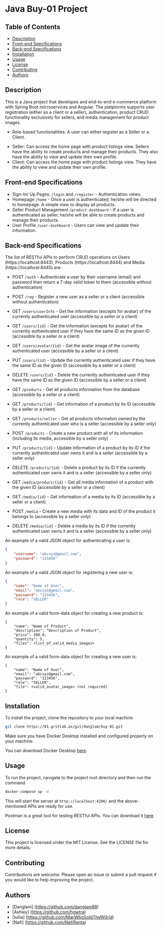 # Java Buy-01 Project

## Table of Contents
- [Description](#description)
- [Front-end Specifications](#front-end-specifications)
- [Back-end Specifications](#back-endspecifications)
- [Installation](#installation)
- [Usage](#usage)
- [License](#license)
- [Contributing](#contributing)
- [Authors](#authors)

## Description

This is a Java project that developes and end-to-end e-commerce platform with Spring Boot microservices and Angular. The platplorms supports user registration (either as a client or a seller), authentication, product CRUD functionality exclusively for sellers, and media management for product images.

* Role-based functionalities: A user can either register as a Seller or a Client.
- Seller: Can access the home page with product listings view. Sellers have the ability to create products and manage their products. They also have the ability to view and update their own profile.
- Client: Can access the home page with product listings view. They have the ability to view and update their own profile.

## Front-end Specifications

- Sign-In/ Up Pages: `/login` and `/register` - Authentication views. 
- Homepage `/home` - Once a user is authenticated, he/she will be directed to homepage. A simple view to display all products. 
- Seller Product Management `/product-dashboard` - If a user is authenticated as seller, he/she will be able to create products and manage their products.
- User Profile `/user-dashboard` - Users can view and update their information.

## Back-end Specifications

The list of RESTful APIs to perform CRUD operations on Users (https://localhost:8443), Products (https://localhost:8444) and Media (https://localhost:8445) are:

- POST `/auth` - Authenticate a user by their username (email) and password then return a 7-day valid token to them (accessible without authentication)
- POST `/reg` - Register a new user as a seller or a client (accessible without authentication)

- GET `/users/userInfo` - Get the information (excepts for avatar) of the currently authenticated user (accessible by a seller or a client)
- GET `/users/{id}` - Get the information (excepts for avatar) of the currently authenticated user if they have the same ID as the given ID (accessible by a seller or a client)
- GET `/users/avatar/{id}` - Get the avatar image of the currently authenticated user (accessible by a seller or a client)
- PUT `/users/{id}` - Update the currently authenticated user if they have the same ID as the given ID (accessible by a seller or a client)
- DELETE `/users/{id}` - Delete the currently authenticated user if they have the same ID as the given ID (accessible by a seller or a client)

- GET `/products` - Get all products information from the database (accessible by a seller or a client)
- GET `/products/{id}` - Get information of a product by its ID (accessible by a seller or a client)
- GET `/products/seller` - Get all products information owned by the currently authenticated user who is a seller (accessible by a seller only)
- POST `/products` - Create a new product with all of its information (including its media, accessible by a seller only)
- PUT `/products/{id}` - Update information of a product by its ID if the currently authenticated user owns it and is a seller (accessible by a seller only)
- DELETE `/products/{id}` - Delete a product by its ID if the currently authenticated user owns it and is a seller (accessible by a seller only)

- GET `/media/product/{id}` - Get all media information of a product with the given ID (accessible by a seller or a client)
- GET `/media/{id}` - Get information of a media by its ID (accessible by a seller or a client)
- POST `/media` - Create a new media with its data and ID of the product it belongs to (accessible by a seller only)
- DELETE `/media/{id}` - Delete a media by its ID if the currently authenticated user owns it and is a seller (accessible by a seller only)

An example of a valid JSON object for authenticating a user is:

```json
{
    "username": "abcxyz@gmail.com",
    "password": "123456"
}
```

An example of a valid JSON object for registering a new user is:

```json
{
    "name": "Name of User",
    "email": "abcxyz@gmail.com",
    "password": "123456",
    "role": "SELLER"
}
```

An example of a valid form-data object for creating a new product is:

```form-data
{
    "name": "Name of Product",
    "description": "Description of Product",
    "price": 100.0,
    "quantity": 5,
    "files": <list_of_valid_media_images>
}
```

An example of a valid form-data object for creating a new user is:

```form-data
{
    "name": "Name of User",
    "email": "abcxyz@gmail.com",
    "password": "123456",
    "role": "SELLER",
    "file": <valid_avatar_image> (not required)
}
```

## Installation

To install the project, clone the repository to your local machine.

```bash
git clone https://01.gritlab.ax/git/danglam/buy-01.git
```

Make sure you have Docker Desktop installed and configured properly on your machine.

You can download Docker Desktop [here](https://www.docker.com/products/docker-desktop/).

## Usage

To run the project, navigate to the project root directory and then run the command.

```bash
docker-compose up -d
```

This will start the server at `http://localhost:4200/` and the above-mentioned APIs are ready for use.

Postman is a great tool for testing RESTful APIs. You can download it [here](https://www.postman.com/downloads/).

## License

This project is licensed under the MIT License. See the LICENSE file for more details.

## Contributing

Contributions are welcome. Please open an issue or submit a pull request if you would like to help improving the project.

## Authors

- [Danglam] (https://github.com/danglam88)
- [Ashley] (https://github.com/hgwtra)
- [Iuliia] (https://github.com/ManWhoSoldTheW0rld)
- [Nafi] (https://github.com/NafiRanta)

